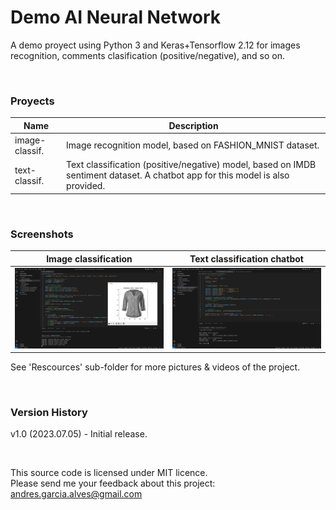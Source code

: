# Demo AI Neural Network

A demo proyect using Python 3 and Keras+Tensorflow 2.12 for images recognition, comments clasification (positive/negative), and so on.

&nbsp;

### Proyects

| Name           | Description                                                                              |
|----------------------|------------------------------------------------------------------------------------|
| image-classif. | Image recognition model, based on FASHION_MNIST dataset.                                 |
| text-classif.  | Text classification (positive/negative) model, based on IMDB sentiment dataset. A chatbot app for this model is also provided. |

&nbsp;

### Screenshots

| Image classification                                | Text classification chatbot                         |
|-----------------------------------------------------|-----------------------------------------------------|
| ![](Resources/01-image-classification.png)          | ![](Resources/02-text-classification.png)           |

See 'Rescources' sub-folder for more pictures & videos of the project.

&nbsp;

### Version History

v1.0 (2023.07.05) - Initial release.  

&nbsp;

This source code is licensed under MIT licence.  
Please send me your feedback about this project: andres.garcia.alves@gmail.com
